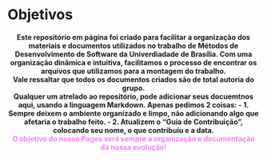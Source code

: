 # Objetivos

<h4 style="text-align: center">
  Este repositório em página foi criado para facilitar a organização dos materiais e documentos utilizados no trabalho de Métodos de Desenvolvimento de Software da Univerdiadade de Brasília. Com uma organização dinâmica e intuitiva, facilitamos o processo de encontrar os arquivos que utilizamos para a montagem do trabalho. <br>
	Vale ressaltar que todos os documentos criados são de total autoria do grupo.<br>
	Qualquer um atrelado ao repositório, pode adicionar seus docuemtnos aqui, usando a linguagem Markdown. Apenas pedimos 2 coisas:
  - 1. Sempre deixem o ambiente organizado e limpo, não adicionando algo que afetaria o trabalho feito.
  - 2. Atualizem o “Guia de Contribuição”, colocando seu nome, o que contribuiu e a data. <br>
	<div style="color:#EE82EE">O objetivo do nosso Pages será sempre a organização e documentação da nossa evolução!</div>
</h4>

